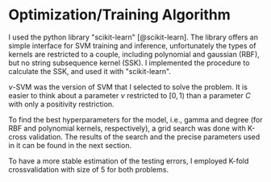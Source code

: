 # Optimization/Training Algorithm #

I used the python library "scikit-learn" [@scikit-learn]. The library offers an simple
interface for SVM training and inference, unfortunately the types of kernels are
restricted to a couple, including polynomial and gaussian (RBF), but no string subsequence
kernel (SSK). I implemented the procedure to calculate the SSK, and used it with
"scikit-learn".

$\nu$-SVM was the version of SVM that I selected to solve the problem. It is easier to
think about a parameter $\nu$ restricted to $[0,1)$ than a parameter $C$ with only a
positivity restriction.

To find the best hyperparameters for the model, i.e., gamma and degree (for
RBF and polynomial kernels, respectively), a grid search was done with K-cross validation.
The results of the search and the precise parameters used in it can be found in the next
section.

To have a more stable estimation of the testing errors, I employed K-fold crossvalidation
with size of 5 for both problems.

<!-- vim:set filetype=markdown.pandoc : -->
